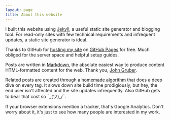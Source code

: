 ```yaml
---
layout: page
title: About this website
---
```


I built this website using [Jekyll](https://jekyllrb.com), a useful static site generator and blogging tool. For read-only sites with few technical requirements and infrequent updates, a static site generator is ideal. 

Thanks to GitHub for [hosting my site](https://github.com/kyle-n/kyle-n.github.io) on [GitHub Pages](https://pages.github.com) for free. Much obliged for the server space and helpful setup guides. 

Posts are written in [Markdown](https://en.wikipedia.org/wiki/Markdown), the absolute easiest way to produce content HTML-formatted content for the web. Thank you, [John Gruber](https://daringfireball.net/projects/markdown/).

Related posts are created through a [homemade algorithm](https://github.com/kyle-n/kyle-n.github.io/blob/master/_includes/related_posts.html) that does a deep dive on every tag. It slows down site build time prodigiously, but hey, the end user isn't affected and the site updates infrequently. Also GitHub gets to bear that cost so ¯\_(ツ)_/¯.

If your browser extensions mention a tracker, that's Google Analytics. Don't worry about it, it's just to see how many people are interested in my work. 